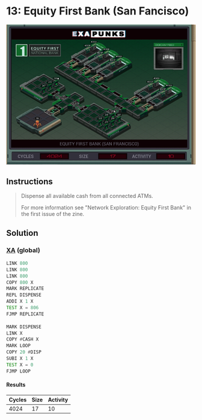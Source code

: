 # 13: Equity First Bank (San Fancisco)

<div align="center"><img src="EXAPUNKS - Equity First Bank (4024, 17, 10, 2022-12-05-19-22-11).gif" /></div>

## Instructions
> Dispense all available cash from all connected ATMs.
> 
> For more information see "Network Exploration: Equity First Bank" in the first issue of the zine.

## Solution

### [XA](XA.exa) (global)
```asm
LINK 800
LINK 800
LINK 800
COPY 800 X
MARK REPLICATE
REPL DISPENSE
ADDI X 1 X
TEST X = 806
FJMP REPLICATE

MARK DISPENSE
LINK X
COPY #CASH X
MARK LOOP
COPY 20 #DISP
SUBI X 1 X
TEST X = 0
FJMP LOOP
```

#### Results
| Cycles | Size | Activity |
|--------|------|----------|
| 4024   | 17   | 10       |
